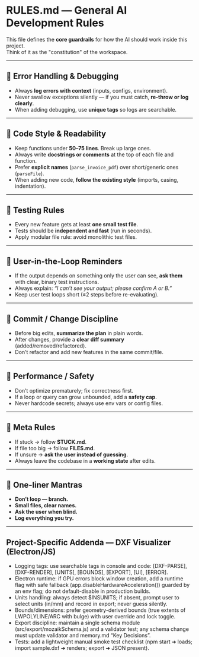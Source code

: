 # RULES.md — General AI Development Rules

This file defines the **core guardrails** for how the AI should work inside this project.  
Think of it as the "constitution" of the workspace.

---

## 🔹 Error Handling & Debugging
- Always **log errors with context** (inputs, configs, environment).  
- Never swallow exceptions silently — if you must catch, **re-throw or log clearly**.  
- When adding debugging, use **unique tags** so logs are searchable.  

---

## 🔹 Code Style & Readability
- Keep functions under **50–75 lines**. Break up large ones.  
- Always write **docstrings or comments** at the top of each file and function.  
- Prefer **explicit names** (`parse_invoice_pdf`) over short/generic ones (`parseFile`).  
- When adding new code, **follow the existing style** (imports, casing, indentation).  

---

## 🔹 Testing Rules
- Every new feature gets at least **one small test file**.  
- Tests should be **independent and fast** (run in seconds).  
- Apply modular file rule: avoid monolithic test files.  

---

## 🔹 User-in-the-Loop Reminders
- If the output depends on something only the user can see, **ask them** with clear, binary test instructions.  
- Always explain: *“I can’t see your output; please confirm A or B.”*  
- Keep user test loops short (≤2 steps before re-evaluating).  

---

## 🔹 Commit / Change Discipline
- Before big edits, **summarize the plan** in plain words.  
- After changes, provide a **clear diff summary** (added/removed/refactored).  
- Don’t refactor and add new features in the same commit/file.  

---

## 🔹 Performance / Safety
- Don’t optimize prematurely; fix correctness first.  
- If a loop or query can grow unbounded, add a **safety cap**.  
- Never hardcode secrets; always use env vars or config files.  

---

## 🔹 Meta Rules
- If stuck → follow **STUCK.md**.  
- If file too big → follow **FILES.md**.  
- If unsure → **ask the user instead of guessing**.  
- Always leave the codebase in a **working state** after edits.  

---

## 🔹 One-liner Mantras
- **Don’t loop — branch.**  
- **Small files, clear names.**  
- **Ask the user when blind.**  
- **Log everything you try.**  

---

## Project-Specific Addenda — DXF Visualizer (Electron/JS)
- Logging tags: use searchable tags in console and code: [DXF-PARSE], [DXF-RENDER], [UNITS], [BOUNDS], [EXPORT], [UI], [ERROR].
- Electron runtime: if GPU errors block window creation, add a runtime flag with safe fallback (app.disableHardwareAcceleration()) guarded by an env flag; do not default-disable in production builds.
- Units handling: always detect $INSUNITS; if absent, prompt user to select units (in/mm) and record in export; never guess silently.
- Bounds/dimensions: prefer geometry-derived bounds (true extents of LWPOLYLINE/ARC with bulge) with user override and lock toggle.
- Export discipline: maintain a single schema module (src/export/mozaikSchema.js) and a validator test; any schema change must update validator and memory.md “Key Decisions”.
- Tests: add a lightweight manual smoke test checklist (npm start ➜ loads; import sample.dxf ➜ renders; export ➜ JSON present).
